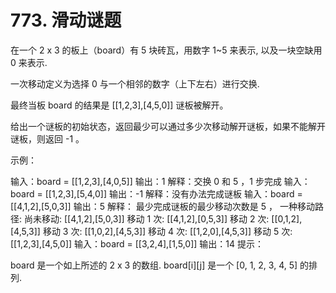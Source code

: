 # 773. 滑动谜题
  在一个 2 x 3 的板上（board）有 5 块砖瓦，用数字 1~5 来表示, 以及一块空缺用 0 来表示.
  
  一次移动定义为选择 0 与一个相邻的数字（上下左右）进行交换.
  
  最终当板 board 的结果是 [[1,2,3],[4,5,0]] 谜板被解开。
  
  给出一个谜板的初始状态，返回最少可以通过多少次移动解开谜板，如果不能解开谜板，则返回 -1 。
  
  示例：
  
  输入：board = [[1,2,3],[4,0,5]]
  输出：1
  解释：交换 0 和 5 ，1 步完成
  输入：board = [[1,2,3],[5,4,0]]
  输出：-1
  解释：没有办法完成谜板
  输入：board = [[4,1,2],[5,0,3]]
  输出：5
  解释：
  最少完成谜板的最少移动次数是 5 ，
  一种移动路径:
  尚未移动: [[4,1,2],[5,0,3]]
  移动 1 次: [[4,1,2],[0,5,3]]
  移动 2 次: [[0,1,2],[4,5,3]]
  移动 3 次: [[1,0,2],[4,5,3]]
  移动 4 次: [[1,2,0],[4,5,3]]
  移动 5 次: [[1,2,3],[4,5,0]]
  输入：board = [[3,2,4],[1,5,0]]
  输出：14
  提示：
  
  board 是一个如上所述的 2 x 3 的数组.
  board[i][j] 是一个 [0, 1, 2, 3, 4, 5] 的排列.
